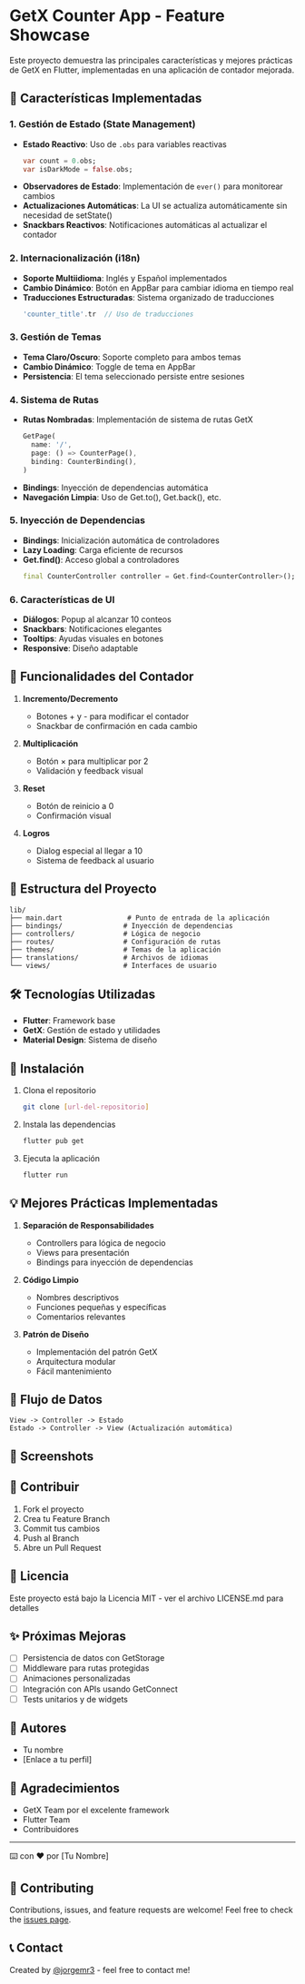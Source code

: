 
# GetX Counter App - Feature Showcase

Este proyecto demuestra las principales características y mejores prácticas de GetX en Flutter, implementadas en una aplicación de contador mejorada.

## 🌟 Características Implementadas

### 1. Gestión de Estado (State Management)
- **Estado Reactivo**: Uso de `.obs` para variables reactivas
  ```dart
  var count = 0.obs;
  var isDarkMode = false.obs;
  ```
- **Observadores de Estado**: Implementación de `ever()` para monitorear cambios
- **Actualizaciones Automáticas**: La UI se actualiza automáticamente sin necesidad de setState()
- **Snackbars Reactivos**: Notificaciones automáticas al actualizar el contador

### 2. Internacionalización (i18n)
- **Soporte Multiidioma**: Inglés y Español implementados
- **Cambio Dinámico**: Botón en AppBar para cambiar idioma en tiempo real
- **Traducciones Estructuradas**: Sistema organizado de traducciones
  ```dart
  'counter_title'.tr  // Uso de traducciones
  ```

### 3. Gestión de Temas
- **Tema Claro/Oscuro**: Soporte completo para ambos temas
- **Cambio Dinámico**: Toggle de tema en AppBar
- **Persistencia**: El tema seleccionado persiste entre sesiones

### 4. Sistema de Rutas
- **Rutas Nombradas**: Implementación de sistema de rutas GetX
  ```dart
  GetPage(
    name: '/',
    page: () => CounterPage(),
    binding: CounterBinding(),
  )
  ```
- **Bindings**: Inyección de dependencias automática
- **Navegación Limpia**: Uso de Get.to(), Get.back(), etc.

### 5. Inyección de Dependencias
- **Bindings**: Inicialización automática de controladores
- **Lazy Loading**: Carga eficiente de recursos
- **Get.find()**: Acceso global a controladores
  ```dart
  final CounterController controller = Get.find<CounterController>();
  ```

### 6. Características de UI
- **Diálogos**: Popup al alcanzar 10 conteos
- **Snackbars**: Notificaciones elegantes
- **Tooltips**: Ayudas visuales en botones
- **Responsive**: Diseño adaptable

## 🚀 Funcionalidades del Contador

1. **Incremento/Decremento**
   - Botones + y - para modificar el contador
   - Snackbar de confirmación en cada cambio

2. **Multiplicación**
   - Botón × para multiplicar por 2
   - Validación y feedback visual

3. **Reset**
   - Botón de reinicio a 0
   - Confirmación visual

4. **Logros**
   - Dialog especial al llegar a 10
   - Sistema de feedback al usuario

## 📁 Estructura del Proyecto

```
lib/
├── main.dart                # Punto de entrada de la aplicación
├── bindings/               # Inyección de dependencias
├── controllers/            # Lógica de negocio
├── routes/                 # Configuración de rutas
├── themes/                 # Temas de la aplicación
├── translations/           # Archivos de idiomas
└── views/                  # Interfaces de usuario
```

## 🛠️ Tecnologías Utilizadas

- **Flutter**: Framework base
- **GetX**: Gestión de estado y utilidades
- **Material Design**: Sistema de diseño

## 🔧 Instalación

1. Clona el repositorio
   ```bash
   git clone [url-del-repositorio]
   ```

2. Instala las dependencias
   ```bash
   flutter pub get
   ```

3. Ejecuta la aplicación
   ```bash
   flutter run
   ```

## 💡 Mejores Prácticas Implementadas

1. **Separación de Responsabilidades**
   - Controllers para lógica de negocio
   - Views para presentación
   - Bindings para inyección de dependencias

2. **Código Limpio**
   - Nombres descriptivos
   - Funciones pequeñas y específicas
   - Comentarios relevantes

3. **Patrón de Diseño**
   - Implementación del patrón GetX
   - Arquitectura modular
   - Fácil mantenimiento

## 🔄 Flujo de Datos

```
View -> Controller -> Estado
Estado -> Controller -> View (Actualización automática)
```

## 📱 Screenshots



## 🤝 Contribuir

1. Fork el proyecto
2. Crea tu Feature Branch
3. Commit tus cambios
4. Push al Branch
5. Abre un Pull Request

## 📄 Licencia

Este proyecto está bajo la Licencia MIT - ver el archivo LICENSE.md para detalles

## ✨ Próximas Mejoras

- [ ] Persistencia de datos con GetStorage
- [ ] Middleware para rutas protegidas
- [ ] Animaciones personalizadas
- [ ] Integración con APIs usando GetConnect
- [ ] Tests unitarios y de widgets

## 👥 Autores

- Tu nombre
- [Enlace a tu perfil]

## 🙏 Agradecimientos

- GetX Team por el excelente framework
- Flutter Team
- Contribuidores

---
⌨️ con ❤️ por [Tu Nombre]

## 🤝 Contributing

Contributions, issues, and feature requests are welcome! Feel free to check the [issues page](issues).

## 📞 Contact

Created by [@jorgemr3](https://github.com/jorgemr3) - feel free to contact me!
